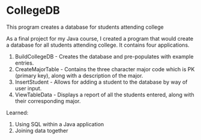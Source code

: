 # CollegeDB
This program creates a database for students attending college

As a final project for my Java course, I created a program that would create a database for all students attending college. It contains four applications.
1. BuildCollegeDB - Creates the database and pre-populates with example entries.
2. CreateMajorTable - Contains the three character major code which is PK (primary key), along with a description of the major.
3. InsertStudent - Allows for adding a student to the database by way of user input.
4. ViewTableData - Displays a report of all the students entered, along with their corresponding major.

Learned:
1. Using SQL within a Java application
2. Joining data together
